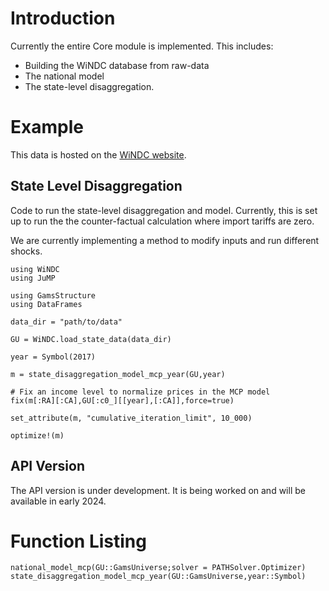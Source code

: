 # Introduction

Currently the entire Core module is implemented. This includes:

* Building the WiNDC database from raw-data
* The national model
* The state-level disaggregation. 



# Example
This data is hosted on the [WiNDC website](https://windc.wisc.edu/downloads/version_4_0/windc_2021_julia.zip).

## State Level Disaggregation
Code to run the state-level disaggregation and model. Currently,
this is set up to run the the counter-factual calculation where
import tariffs are zero. 

We are currently implementing a method to modify inputs and run
different shocks. 
```
using WiNDC
using JuMP

using GamsStructure
using DataFrames

data_dir = "path/to/data"

GU = WiNDC.load_state_data(data_dir)

year = Symbol(2017)

m = state_disaggregation_model_mcp_year(GU,year)

# Fix an income level to normalize prices in the MCP model 
fix(m[:RA][:CA],GU[:c0_][[year],[:CA]],force=true)

set_attribute(m, "cumulative_iteration_limit", 10_000)

optimize!(m)
```




## API Version
The API version is under development. It is being worked on and
will be available in early 2024.


# Function Listing

```@docs
national_model_mcp(GU::GamsUniverse;solver = PATHSolver.Optimizer)
state_disaggregation_model_mcp_year(GU::GamsUniverse,year::Symbol)
```